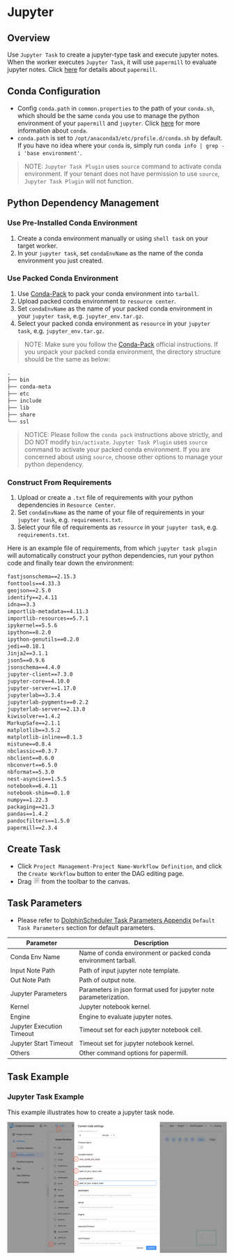 # Jupyter

## Overview

Use `Jupyter Task` to create a jupyter-type task and execute jupyter notes. When the worker executes `Jupyter Task`,
it will use `papermill` to evaluate jupyter notes. Click [here](https://papermill.readthedocs.io/en/latest/) for details about `papermill`.

## Conda Configuration

- Config `conda.path` in `common.properties` to the path of your `conda.sh`, which should be the same `conda` you use to manage the python environment of your `papermill` and `jupyter`.
  Click [here](https://docs.conda.io/en/latest/) for more information about `conda`.
- `conda.path` is set to `/opt/anaconda3/etc/profile.d/conda.sh` by default. If you have no idea where your `conda` is, simply run `conda info | grep -i 'base environment'`.

> NOTE: `Jupyter Task Plugin` uses `source` command to activate conda environment.
> If your tenant does not have permission to use `source`, `Jupyter Task Plugin` will not function.

## Python Dependency Management

### Use Pre-Installed Conda Environment

1. Create a conda environment manually or using `shell task` on your target worker.
2. In your `jupyter task`, set `condaEnvName` as the name of the conda environment you just created.

### Use Packed Conda Environment

1. Use [Conda-Pack](https://conda.github.io/conda-pack/) to pack your conda environment into `tarball`.
2. Upload packed conda environment to `resource center`.
3. Set `condaEnvName` as the name of your packed conda environment in your `jupyter task`, e.g. `jupyter_env.tar.gz`.
4. Select your packed conda environment as `resource` in your `jupyter task`, e.g. `jupyter_env.tar.gz`.

> NOTE: Make sure you follow the [Conda-Pack](https://conda.github.io/conda-pack/) official instructions.
> If you unpack your packed conda environment, the directory structure should be the same as below:

```
.
├── bin
├── conda-meta
├── etc
├── include
├── lib
├── share
└── ssl
```

> NOTICE: Please follow the `conda pack` instructions above strictly, and DO NOT modify `bin/activate`.
> `Jupyter Task Plugin` uses `source` command to activate your packed conda environment.
> If you are concerned about using `source`, choose other options to manage your python dependency.

### Construct From Requirements

1. Upload or create a `.txt` file of requirements with your python dependencies in `Resource Center`.
2. Set `condaEnvName` as the name of your file of requirements in your `jupyter task`, e.g. `requirements.txt`.
3. Select your file of requirements as `resource` in your `jupyter task`, e.g. `requirements.txt`.

Here is an example file of requirements, from which `jupyter task plugin` will automatically
construct your python dependencies, run your python code and finally tear down the environment:

```text
fastjsonschema==2.15.3
fonttools==4.33.3
geojson==2.5.0
identify==2.4.11
idna==3.3
importlib-metadata==4.11.3
importlib-resources==5.7.1
ipykernel==5.5.6
ipython==8.2.0
ipython-genutils==0.2.0
jedi==0.18.1
Jinja2==3.1.1
json5==0.9.6
jsonschema==4.4.0
jupyter-client==7.3.0
jupyter-core==4.10.0
jupyter-server==1.17.0
jupyterlab==3.3.4
jupyterlab-pygments==0.2.2
jupyterlab-server==2.13.0
kiwisolver==1.4.2
MarkupSafe==2.1.1
matplotlib==3.5.2
matplotlib-inline==0.1.3
mistune==0.8.4
nbclassic==0.3.7
nbclient==0.6.0
nbconvert==6.5.0
nbformat==5.3.0
nest-asyncio==1.5.5
notebook==6.4.11
notebook-shim==0.1.0
numpy==1.22.3
packaging==21.3
pandas==1.4.2
pandocfilters==1.5.0
papermill==2.3.4
```

## Create Task

- Click `Project Management-Project Name-Workflow Definition`, and click the `Create Workflow` button to enter the DAG editing page.
- Drag <img src="../../../../img/tasks/icons/jupyter.png" width="15"/> from the toolbar to the canvas.

## Task Parameters

[//]: # (TODO: use the commented anchor below once our website template supports this syntax)
[//]: # (- Please refer to [DolphinScheduler Task Parameters Appendix]&#40;appendix.md#default-task-parameters&#41; `Default Task Parameters` section for default parameters.)

- Please refer to [DolphinScheduler Task Parameters Appendix](appendix.md) `Default Task Parameters` section for default parameters.

|       **Parameter**       |                          **Description**                          |
|---------------------------|-------------------------------------------------------------------|
| Conda Env Name            | Name of conda environment or packed conda environment tarball.    |
| Input Note Path           | Path of input jupyter note template.                              |
| Out Note Path             | Path of output note.                                              |
| Jupyter Parameters        | Parameters in json format used for jupyter note parameterization. |
| Kernel                    | Jupyter notebook kernel.                                          |
| Engine                    | Engine to evaluate jupyter notes.                                 |
| Jupyter Execution Timeout | Timeout set for each jupyter notebook cell.                       |
| Jupyter Start Timeout     | Timeout set for jupyter notebook kernel.                          |
| Others                    | Other command options for papermill.                              |

## Task Example

### Jupyter Task Example

This example illustrates how to create a jupyter task node.

![demo-jupyter-simple](../../../../img/tasks/demo/jupyter.png)
